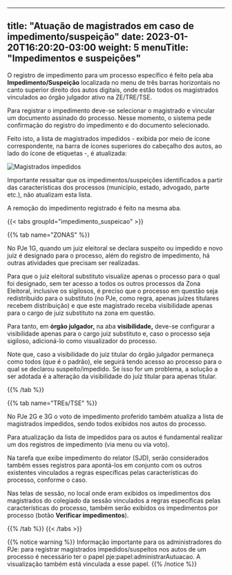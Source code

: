
---
title: "Atuação de magistrados em caso de impedimento/suspeição"
date: 2023-01-20T16:20:20-03:00
weight: 5
menuTitle: "Impedimentos e suspeições"
---

O registro de impedimento para um processo específico é feito pela aba **Impedimento/Suspeição** localizada no menu de três barras horizontais no canto superior direito dos autos digitais, onde estão todos os magistrados vinculados ao órgão julgador ativo na ZE/TRE/TSE.

Para registrar o impedimento deve-se selecionar o magistrado e vincular um documento assinado do processo. Nesse momento, o sistema pede confirmação do registro do impedimento e do documento selecionado.

Feito isto, a lista de magistrados impedidos - exibida por meio de ícone correspondente, na barra de ícones superiores do cabeçalho dos autos, ao lado do ícone de etiquetas -, é atualizada:

![Magistrados impedidos](/imagens/impedimento_1.jpg)

Importante ressaltar que os impedimentos/suspeições identificados a partir das características dos processos (município, estado, advogado, parte etc.), não atualizam esta lista.

A remoção do impedimento registrado é feito na mesma aba.

{{< tabs groupId="impedimento_suspeicao" >}}

{{% tab name="ZONAS" %}}

No PJe 1G, quando um juiz eleitoral se declara suspeito ou impedido e novo juiz é designado para o processo, além do registro de impedimento, há outras atividades que precisam ser realizadas.

Para que o juiz eleitoral substituto visualize apenas o processo para o qual foi designado, sem ter acesso a todos os outros processos da Zona Eleitoral, inclusive os sigilosos, é preciso que o processo em questão seja redistribuído para o substituto (no PJe, como regra, apenas juízes titulares recebem distribuição) e que este magistrado receba visibilidade apenas para o cargo de juiz substituto na zona em questão.

Para tanto, em **órgão julgador,** na aba **visibilidade,** deve-se configurar a visibilidade apenas para o cargo juiz substituto e, caso o processo seja sigiloso, adicioná-lo como visualizador do processo.

Note que, caso a visibilidade do juiz titular do órgão julgador permaneça como todos (que é o padrão), ele seguirá tendo acesso ao processo para o qual se declarou suspeito/impedido. Se isso for um problema, a solução a ser adotada é a alteração da visibilidade do juiz titular para apenas titular.

{{% /tab %}}

{{% tab name="TREs/TSE" %}}

No PJe 2G e 3G o voto de impedimento proferido também atualiza a lista de magistrados impedidos, sendo todos exibidos nos autos do processo.

Para atualização da lista de impedidos para os autos é fundamental realizar um dos registros de impedimento (via menu ou via voto).

Na tarefa que exibe impedimento do relator (SJD), serão considerados também esses registros para apontá-los em conjunto com os outros existentes vinculados a regras específicas pelas características do processo, conforme o caso. 

Nas telas de sessão, no local onde eram exibidos os impedimentos dos magistrados do colegiado da sessão vinculados a regras específicas pelas características do processo, também serão exibidos os impedimentos por processo (botão **Verificar impedimentos**).

{{% /tab %}}
{{< /tabs >}}


{{% notice warning %}}
Informação importante para os administradores do PJe: para registrar magistrados impedidos/suspeitos nos autos de um processo é necessário ter o papel pje:papel:administrarAutuacao. A visualização também está vinculada a esse papel. 
{{% /notice %}}


